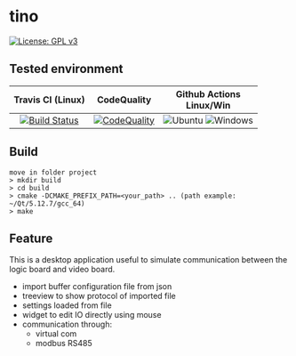 # tino

[![License: GPL v3](https://img.shields.io/badge/License-GPLv3-blue.svg)](https://www.gnu.org/licenses/gpl-3.0)

## Tested environment

| Travis CI (Linux) |  CodeQuality | Github Actions <br> Linux/Win  |
| :---------------: |  :---------: | :----------------------------: |
| [![Build Status](https://travis-ci.org/guerinoni/tino.svg?branch=master)](https://travis-ci.org/guerinoni/tino) | [![CodeQuality](https://api.codacy.com/project/badge/Grade/294970b7a9b84d54b9be7c6240fe7ed3)](https://www.codacy.com/manual/guerinoni/tino?utm_source=github.com&amp;utm_medium=referral&amp;utm_content=guerinoni/tino&amp;utm_campaign=Badge_Grade) | ![Ubuntu](https://github.com/guerinoni/tino/workflows/Ubuntu/badge.svg) ![Windows](https://github.com/guerinoni/tino/workflows/Windows/badge.svg) |

## Build
```
move in folder project
> mkdir build
> cd build
> cmake -DCMAKE_PREFIX_PATH=<your_path> .. (path example: ~/Qt/5.12.7/gcc_64)
> make
```


## Feature

This is a desktop application useful to simulate communication between the logic board and video board.

* import buffer configuration file from json
* treeview to show protocol of imported file
* settings loaded from file
* widget to edit IO directly using mouse
* communication through:
    - virtual com
    - modbus RS485